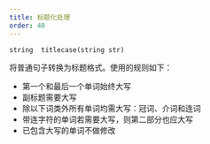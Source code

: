```yaml
---
title: 标题化处理
order: 40
---
```

`string  titlecase(string str)`

将普通句子转换为标题格式。使用的规则如下：

- 第一个和最后一个单词始终大写
- 副标题需要大写
- 除以下词类外所有单词均需大写：冠词、介词和连词
- 带连字符的单词若需要大写，则第二部分也应大写
- 已包含大写的单词不做修改